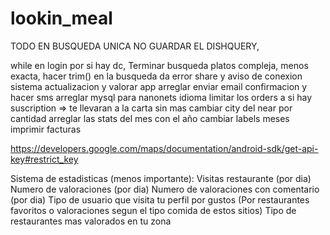 # lookin_meal

TODO
EN BUSQUEDA UNICA NO GUARDAR EL DISHQUERY,

while en login por si hay dc,
Terminar busqueda platos compleja, menos exacta,
hacer trim() en la busqueda da error
share y aviso de conexion
sistema actualizacion y valorar app
arreglar enviar email confirmacion y hacer sms
arreglar mysql para nanonets
idioma
limitar los orders a si hay suscription => te llevaran a la carta sin mas
cambiar city del near por cantidad
arreglar las stats del mes con el año
cambiar labels meses
imprimir facturas


https://developers.google.com/maps/documentation/android-sdk/get-api-key#restrict_key

Sistema de estadisticas (menos importante):
Visitas restaurante (por dia)
Numero de valoraciones (por dia)
Numero de valoraciones con comentario (por dia)
Tipo de usuario que visita tu perfil por gustos (Por restaurantes favoritos o valoraciones segun el tipo comida de estos sitios)
Tipo de restaurantes mas valorados en tu zona

